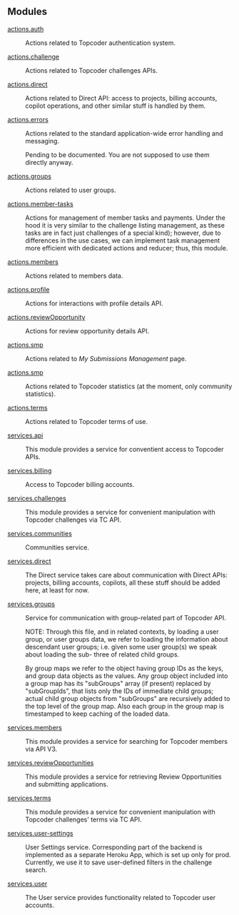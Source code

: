 ## Modules

<dl>
<dt>
<a href="actions.auth.md">actions.auth</a></dt>
<dd><p>Actions related to Topcoder authentication system.</p>
</dd>
<dt>
<a href="actions.challenge.md">actions.challenge</a></dt>
<dd><p>Actions related to Topcoder challenges APIs.</p>
</dd>
<dt>
<a href="actions.direct.md">actions.direct</a></dt>
<dd><p>Actions related to Direct API: access to projects, billing accounts,
copilot operations, and other similar stuff is handled by them.</p>
</dd>
<dt>
<a href="actions.errors.md">actions.errors</a></dt>
<dd><p>Actions related to the standard application-wide error handling and
messaging.</p>
<p>Pending to be documented. You are not supposed to use them directly anyway.</p>
</dd>
<dt>
<a href="actions.groups.md">actions.groups</a></dt>
<dd><p>Actions related to user groups.</p>
</dd>
<dt>
<a href="actions.member-tasks.md">actions.member-tasks</a></dt>
<dd><p>Actions for management of member tasks and payments. Under the hood it
is very similar to the challenge listing management, as these tasks are in
fact just challenges of a special kind); however, due to differences in the
use cases, we can implement task management more efficient with dedicated
actions and reducer; thus, this module.</p>
</dd>
<dt>
<a href="actions.members.md">actions.members</a></dt>
<dd><p>Actions related to members data.</p>
</dd>
<dt>
<a href="actions.profile.md">actions.profile</a></dt>
<dd><p>Actions for interactions with profile details API.</p>
</dd>
<dt>
<a href="actions.reviewOpportunity.md">actions.reviewOpportunity</a></dt>
<dd><p>Actions for review opportunity details API.</p>
</dd>
<dt>
<a href="actions.smp.md">actions.smp</a></dt>
<dd><p>Actions related to <em>My Submissions Management</em> page.</p>
</dd>
<dt>
<a href="actions.smp.md">actions.smp</a></dt>
<dd><p>Actions related to Topcoder statistics (at the moment, only community
 statistics).</p>
</dd>
<dt>
<a href="actions.terms.md">actions.terms</a></dt>
<dd><p>Actions related to Topcoder terms of use.</p>
</dd>
<dt>
<a href="services.api.md">services.api</a></dt>
<dd><p>This module provides a service for conventient access to Topcoder APIs.</p>
</dd>
<dt>
<a href="services.billing.md">services.billing</a></dt>
<dd><p>Access to Topcoder billing accounts.</p>
</dd>
<dt>
<a href="services.challenges.md">services.challenges</a></dt>
<dd><p>This module provides a service for convenient manipulation with
 Topcoder challenges via TC API.</p>
</dd>
<dt>
<a href="services.communities.md">services.communities</a></dt>
<dd><p>Communities service.</p>
</dd>
<dt>
<a href="services.direct.md">services.direct</a></dt>
<dd><p>The Direct service takes care about communication with Direct APIs:
 projects, billing accounts, copilots, all these stuff should be added here,
 at least for now.</p>
</dd>
<dt>
<a href="services.groups.md">services.groups</a></dt>
<dd><p>Service for communication with group-related part of Topcoder API.</p>
<p>NOTE: Through this file, and in related contexts, by loading a user group,
or user groups data, we refer to loading the information about descendant
user groups; i.e. given some user group(s) we speak about loading the sub-
three of related child groups.</p>
<p>By group maps we refer to the object having group IDs as the keys, and
group data objects as the values. Any group object included into a group map
has its &quot;subGroups&quot; array (if present) replaced by &quot;subGroupIds&quot;, that lists
only the IDs of immediate child groups; actual child group objects from
&quot;subGroups&quot; are recursively added to the top level of the group map.
Also each group in the group map is timestamped to keep caching of
the loaded data.</p>
</dd>
<dt>
<a href="services.members.md">services.members</a></dt>
<dd><p>This module provides a service for searching for Topcoder
members via API V3.</p>
</dd>
<dt>
<a href="services.reviewOpportunities.md">services.reviewOpportunities</a></dt>
<dd><p>This module provides a service for retrieving Review Opportunities and
submitting applications.</p>
</dd>
<dt>
<a href="services.terms.md">services.terms</a></dt>
<dd><p>This module provides a service for convenient manipulation with
Topcoder challenges&#39; terms via TC API.</p>
</dd>
<dt>
<a href="services.user-settings.md">services.user-settings</a></dt>
<dd><p>User Settings service. Corresponding part of the backend is
implemented as a separate Heroku App, which is set up only for prod.
Currently, we use it to save user-defined filters in the challenge search.</p>
</dd>
<dt>
<a href="services.user.md">services.user</a></dt>
<dd><p>The User service provides functionality related to Topcoder user
 accounts.</p>
</dd>
</dl>

